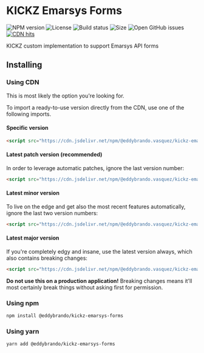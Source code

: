 # KICKZ Emarsys Forms

![NPM version](https://img.shields.io/npm/v/@eddybrando.vasquez/kickz-emarsys-forms.svg)
![License](https://img.shields.io/github/license/eddybrando/kickz-emarsys-forms.svg)
![Build status](https://img.shields.io/travis/eddybrando/kickz-emarsys-forms/master.svg)
![Size](https://img.shields.io/github/size/eddybrando/kickz-emarsys-forms/dist/index.js.svg)
![Open GitHub issues](https://img.shields.io/github/issues-raw/eddybrando/kickz-emarsys-forms.svg)
[![CDN hits](https://data.jsdelivr.com/v1/package/npm/@eddybrando.vasquez/kickz-emarsys-forms/badge)](https://www.jsdelivr.com/package/npm/@eddybrando.vasquez/kickz-emarsys-forms)

KICKZ custom implementation to support Emarsys API forms

## Installing

### Using CDN

This is most likely the option you're looking for.

To import a ready-to-use version directly from the CDN, use one of the following imports.

#### Specific version

```html
<script src="https://cdn.jsdelivr.net/npm/@eddybrando.vasquez/kickz-emarsys-forms@1.0.0"></script>
```

#### Latest patch version (recommended)

In order to leverage automatic patches, ignore the last version number:

```html
<script src="https://cdn.jsdelivr.net/npm/@eddybrando.vasquez/kickz-emarsys-forms@1.0"></script>

```
#### Latest minor version

To live on the edge and get also the most recent features automatically, ignore the last two version numbers:

```html
<script src="https://cdn.jsdelivr.net/npm/@eddybrando.vasquez/kickz-emarsys-forms@1"></script>
```

#### Latest major version

If you're completely edgy and insane, use the latest version always, which also contains breaking changes:

```html
<script src="https://cdn.jsdelivr.net/npm/@eddybrando.vasquez/kickz-emarsys-forms@latest"></script>
```

**Do not use this on a production application!** Breaking changes means it'll most certainly break things without asking first for permission.

### Using npm

```bash
npm install @eddybrando/kickz-emarsys-forms
```

### Using yarn

```bash
yarn add @eddybrando/kickz-emarsys-forms
```
